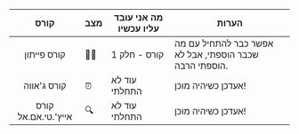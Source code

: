 |         קורס        	| מצב                	| מה אני עובד עליו עכשיו 	| הערות                                                  	|
|:-------------------:	|--------------------	|------------------------	|--------------------------------------------------------	|
| קורס פייתון         	| :man_technologist: 	| קורס - חלק 1           	| אפשר כבר להתחיל עם מה שכבר הוספתי, אבל לא הוספתי הרבה. 	|
| קורס ג'אווה         	| :alarm_clock:      	| עוד לא התחלתי          	| אעדכן כשיהיה מוכן!                                     	|
| קורס אייץ'.טי.אם.אל 	| :mag:              	| עוד לא התחלתי          	|                   אעדכן כשיהיה מוכן!                   	|
